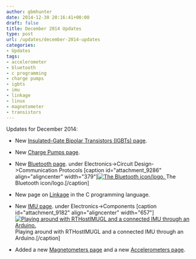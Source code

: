 ```yaml
---
author: gbmhunter
date: 2014-12-30 20:16:41+00:00
draft: false
title: December 2014 Updates
type: post
url: /updates/december-2014-updates
categories:
- Updates
tags:
- accelerometer
- bluetooth
- c programming
- charge pumps
- igbts
- imu
- linkage
- linux
- magnetometer
- transistors
---
```


Updates for December 2014:





  * New [Insulated-Gate Bipolar Transistors (IGBTs) page](http://blog.mbedded.ninja/electronics/components/insulated-gate-bipolar-transistors-igbts).
  * New [Charge Pumps page](http://blog.mbedded.ninja/electronics/components/power-regulators/charge-pumps).
  * New [Bluetooth page](http://blog.mbedded.ninja/electronics/components/bluetooth). under Electronics->Circuit Design->Communication Protocols
[caption id="attachment_9286" align="aligncenter" width="379"][![The Bluetooth icon/logo.](http://blog.mbedded.ninja/wp-content/uploads/2015/01/bluetooth-4-0-icon.jpg)
](http://blog.mbedded.ninja/wp-content/uploads/2015/01/bluetooth-4-0-icon.jpg) The Bluetooth icon/logo.[/caption]

  * New page on [Linkage](http://blog.mbedded.ninja/programming/languages/c/linkage) in the C programming language.
  * New [IMU page](http://blog.mbedded.ninja/electronics/components/inertial-measurement-units-imus). under Electronics->Components
[caption id="attachment_9182" align="aligncenter" width="657"][![Playing around with RTHostIMUGL and a connected IMU through an Arduino.](http://blog.mbedded.ninja/wp-content/uploads/2014/12/screenshot-playing-around-with-rthostimugl.png)
](http://blog.mbedded.ninja/wp-content/uploads/2014/12/screenshot-playing-around-with-rthostimugl.png) Playing around with RTHostIMUGL and a connected IMU through an Arduino.[/caption]

  * Added a new [Magnetometers page](http://blog.mbedded.ninja/electronics/components/magnetometers) and a new [Accelerometers page](http://blog.mbedded.ninja/electronics/components/accelerometers).

